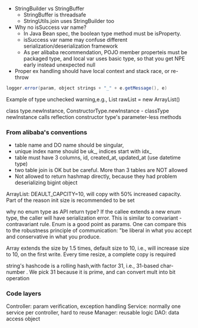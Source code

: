 * StringBuilder vs StringBuffer
  * StringBuffer is threadsafe
  * StringUtils.join uses StringBuilder too
* Why no isSuccess var name?
  * In Java Bean spec, the boolean type method must be isProperty.
  * isSuccess var name may confuse different serialization/deserialization framework
  * As per alibaba recommendation, POJO member properteis must be packaged type, and local var uses basic type, so that you get NPE early instead unexpected null
* Proper ex handling should have local context and stack race, or re-throw
```java
logger.error(param, object strings + "_" + e.getMessage(), e)
```

Example of type unchecked warning,e.g.,  List<String> rawList = new ArrayList()

class type.newInstance, ConstructorType.newInstance - classType newInstance calls reflection constructor type's parameter-less methods

### From alibaba's conventions

* table name and DO name should be singular, 
* unique index name should be uk_, indices start with idx_
* table must have 3 columns, id, created_at, updated_at (use datetime type)
* two table join is OK but be careful. More than 3 tables are NOT allowed
* Not allowed to return hashmap directly, because they had problem deserializing bigint object

ArrayList: DEAULT_CAPCITY=10, will copy with 50% increased capacity. Part of the reason init size is recommended to be set

why no enum type as API return type? If the callee extends a new enum type, the caller will have serialization error. This is similar to convariant - contravariant rule. Enum is a good point as params. One can compare this to the robustness principle of communication: "be liberal in what you accept and conservative in what you produce.

Array extends the size by 1.5 times, default size to 10, i.e., will increase size to 10, on the first write. Every time resize, a complete copy is required

string's hashcode is a rolling hash,with factor 31, i.e., 31-based char-number . We pick 31 because it is prime, and can convert mult into bit operation

### Code layers
Controller: param verification, exception handling
Service: normally one service per controller, hard to reuse
Manager: reusable logic 
DAO: data access object
